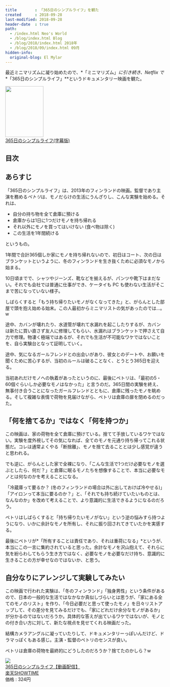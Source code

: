 ```yaml
---
title        : 「365日のシンプルライフ」を観た
created      : 2018-09-28
last-modified: 2018-09-28
header-date  : true
path:
  - /index.html Neo's World
  - /blog/index.html Blog
  - /blog/2018/index.html 2018年
  - /blog/2018/09/index.html 09月
hidden-info:
  original-blog: El Mylar
---
```


最近ミニマリズムに凝り始めたので、*「ミニマリズム」*に引き続き、Netflix で**「365日のシンプルライフ」**というドキュメンタリー映画を観た。

<div class="ad-amazon">
  <div class="ad-amazon-image">
    <a href="https://www.amazon.co.jp/dp/B00N0NCMCI?tag=neos21-22&amp;linkCode=osi&amp;th=1&amp;psc=1">
      <img src="https://m.media-amazon.com/images/I/51uukIa6-bL._SL160_.jpg" width="120" height="160">
    </a>
  </div>
  <div class="ad-amazon-info">
    <div class="ad-amazon-title">
      <a href="https://www.amazon.co.jp/dp/B00N0NCMCI?tag=neos21-22&amp;linkCode=osi&amp;th=1&amp;psc=1">365日のシンプルライフ(字幕版)</a>
    </div>
  </div>
</div>

## 目次

## あらすじ

「365日のシンプルライフ」は、2013年のフィンランドの映画。監督であり主演を務める*ペトリ*は、モノだらけの生活にうんざりし、こんな実験を始める。それは、

- 自分の持ち物を全て倉庫に預ける
- 倉庫からは1日に1つだけモノを持ち帰れる
- それ以外にモノを買ってはいけない (食べ物は除く)
- この生活を1年間続ける

というもの。

1年間で合計365個しか家にモノを持ち帰れないので、初日はコート、次の日はブランケットというように、冬のフィンランドを生き抜くために必須なモノから始まる。

10日頃までで、シャツやジーンズ、靴などを揃えるが、パンツや靴下はまだない。それでも会社では普通に仕事ができ、ケータイも PC も使わない生活がそこまで苦になっていない様子。

しばらくすると「もう持ち帰りたいモノがなくなってきた」と、がらんとした部屋で頭を抱え始める始末。この人最初からミニマリストの気があったのでは…。w

途中、カバンが壊れたり、水道管が壊れて水漏れを起こしたりするが、カバンは新たに買い直さず友人に修理してもらい、水漏れはブランケットで押さえて自力で修理。物凄く極端ではあるが、それでも生活が不可能なワケではないことを、自ら実験台となって証明していく。

途中、気になるガールフレンドとの出会いがあり、彼女とのデートや、お願いを聞くために苦心するが、当初のルールは破ることなく、とうとう365日を迎える。

当初あれだけモノへの執着があったというのに、最後にペトリは、「最初の5・60個ぐらいしか必要なモノはなかった」と言うのだ。365日間の実験を終え、無事付き合うことになったガールフレンドとともに、倉庫に残ったモノを眺める。そして複雑な表情で荷物を見届けながら、ペトリは倉庫の扉を閉めるのだった。

## 「何を捨てるか」ではなく「何を持つか」

この映画は、家の荷物を全て倉庫に預けている。捨てて手放しているワケではない。実験を度外視してその気になれば、全てのモノを元通り持ち帰ってこれる状態だ。コレは通常よくやる「断捨離」、モノを捨て去ることとは少し感覚が違うと思われる。

でも逆に、がらんとした家で全裸になり、「こんな生活で1つだけ必要なモノを選ぶとしたら、何だ？」と倉庫に眠るモノたちを想像することで、本当に必要なモノとは何なのかを考えることになる。

「冷蔵庫って要るか？ (冬のフィンランドの場合は外に出しておけば冷やせる)」「アイロンって本当に要るのか？」と、「それでも持ち続けていたいものとは、なんなのか」を改めて考えることで、より意識的に生活できるようになるのだろう。

ペトリはしばらくすると「持ち帰りたいモノがない」という逆の悩みすら持つようになり、いかに余計なモノを所有し、それに振り回されてきていたかを実感する。

最後にペトリが*「所有することは責任であり、それは重荷になる」*というが、本当にこの一言に集約されていると思った。余計なモノを沢山抱えて、それらに気を紛らわしてもらう生き方ではなく、必要なモノを必要なだけ持ち、意識的に生きることの方が幸せなのではないか、と思う。

## 自分なりにアレンジして実験してみたい

この映画で行われた実験は、「冬のフィンランド」「独身男性」という条件があるので、日本の一般的な生活ではなかなか真似しづらいとは思うが、「家にある全てのモノのリスト」を作り、「今日必要だと思って使ったモノ」を日々リストアップして、その差分を見てみるだけでも、「家にどれだけ余分なモノがあるか」が分かるのではないだろうか。具体的な答えが出ているワケではないが、モノとの付き合い方に対して、新たな視点を見せてくれる映画だった。

結構カメラアングルに凝っていたりして、ドキュメンタリーっぽいんだけど、ドラマっぽくもある感じ。主演・監督のペトリのセンスが良い。

ペトリは倉庫の荷物を最終的にどうしたのだろうか？捨てたのかしら？w

<div class="ad-rakuten">
  <div class="ad-rakuten-image">
    <a href="https://hb.afl.rakuten.co.jp/hgc/g00prag2.waxyc5aa.g00prag2.waxyd048/?pc=https%3A%2F%2Fitem.rakuten.co.jp%2Fshowtime%2F117402%2F&amp;m=http%3A%2F%2Fm.rakuten.co.jp%2Fshowtime%2Fi%2F10629668%2F">
      <img src="https://thumbnail.image.rakuten.co.jp/@0_mall/showtime/cabinet/content/2/0/117402_jh.jpg?_ex=128x128">
    </a>
  </div>
  <div class="ad-rakuten-info">
    <div class="ad-rakuten-title">
      <a href="https://hb.afl.rakuten.co.jp/hgc/g00prag2.waxyc5aa.g00prag2.waxyd048/?pc=https%3A%2F%2Fitem.rakuten.co.jp%2Fshowtime%2F117402%2F&amp;m=http%3A%2F%2Fm.rakuten.co.jp%2Fshowtime%2Fi%2F10629668%2F">365日のシンプルライフ【動画配信】</a>
    </div>
    <div class="ad-rakuten-shop">
      <a href="https://hb.afl.rakuten.co.jp/hgc/g00prag2.waxyc5aa.g00prag2.waxyd048/?pc=https%3A%2F%2Fwww.rakuten.co.jp%2Fshowtime%2F&amp;m=http%3A%2F%2Fm.rakuten.co.jp%2Fshowtime%2F">楽天SHOWTIME</a>
    </div>
    <div class="ad-rakuten-price">価格 : 324円</div>
  </div>
</div>
